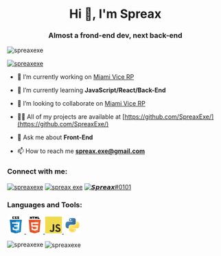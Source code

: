 <h1 align="center">Hi 👋, I'm Spreax</h1>
<h3 align="center">Almost a frond-end dev, next back-end</h3>

<p align="left"> <img src="https://komarev.com/ghpvc/?username=spreaxexe&label=Profile%20views&color=0e75b6&style=flat" alt="spreaxexe" /> </p>

<p align="left"> <a href="https://github.com/ryo-ma/github-profile-trophy"><img src="https://github-profile-trophy.vercel.app/?username=spreaxexe" alt="spreaxexe" /></a> </p>

- 🔭 I’m currently working on [Miami Vice RP](https://www.miamivicerp.pt/)

- 🌱 I’m currently learning **JavaScript/React/Back-End**

- 👯 I’m looking to collaborate on [Miami Vice RP](https://safky.tebex.io/)

- 👨‍💻 All of my projects are available at [https://github.com/SpreaxExe/](https://github.com/SpreaxExe/)

- 💬 Ask me about **Front-End**

- 📫 How to reach me **spreax.exe@gmail.com**

<h3 align="left">Connect with me:</h3>
<p align="left">
<a href="https://twitter.com/spreaxexe" target="blank"><img align="center" src="https://raw.githubusercontent.com/rahuldkjain/github-profile-readme-generator/master/src/images/icons/Social/twitter.svg" alt="spreaxexe" height="30" width="40" /></a>
<a href="https://www.youtube.com/c/spreax exe" target="blank"><img align="center" src="https://raw.githubusercontent.com/rahuldkjain/github-profile-readme-generator/master/src/images/icons/Social/youtube.svg" alt="spreax exe" height="30" width="40" /></a>
<a href="https://discord.gg/𝙎𝙥𝙧𝙚𝙖𝙭#0101" target="blank"><img align="center" src="https://raw.githubusercontent.com/rahuldkjain/github-profile-readme-generator/master/src/images/icons/Social/discord.svg" alt="𝙎𝙥𝙧𝙚𝙖𝙭#0101" height="30" width="40" /></a>
</p>

<h3 align="left">Languages and Tools:</h3>
<p align="left"> <a href="https://www.w3schools.com/css/" target="_blank" rel="noreferrer"> <img src="https://raw.githubusercontent.com/devicons/devicon/master/icons/css3/css3-original-wordmark.svg" alt="css3" width="40" height="40"/> </a> <a href="https://www.w3.org/html/" target="_blank" rel="noreferrer"> <img src="https://raw.githubusercontent.com/devicons/devicon/master/icons/html5/html5-original-wordmark.svg" alt="html5" width="40" height="40"/> </a> <a href="https://developer.mozilla.org/en-US/docs/Web/JavaScript" target="_blank" rel="noreferrer"> <img src="https://raw.githubusercontent.com/devicons/devicon/master/icons/javascript/javascript-original.svg" alt="javascript" width="40" height="40"/> </a> <a href="https://www.python.org" target="_blank" rel="noreferrer"> <img src="https://raw.githubusercontent.com/devicons/devicon/master/icons/python/python-original.svg" alt="python" width="40" height="40"/> </a> </p>

<p><img align="left" src="https://github-readme-stats.vercel.app/api/top-langs?username=spreaxexe&show_icons=true&locale=en&layout=compact" alt="spreaxexe" /></p>

<p>&nbsp;<img align="center" src="https://github-readme-stats.vercel.app/api?username=spreaxexe&show_icons=true&locale=en" alt="spreaxexe" /></p>
